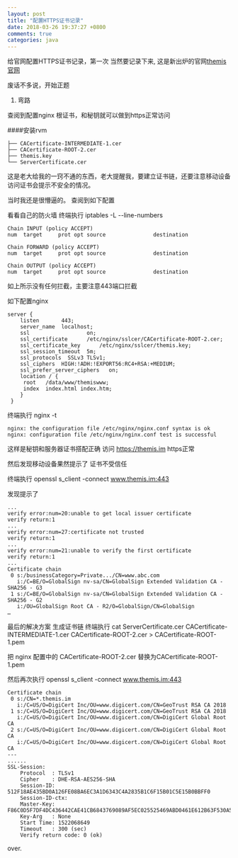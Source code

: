 ```yaml
---
layout: post
title: "配置HTTPS证书记录"
date: 2018-03-26 19:37:27 +0800
comments: true
categories: java 
---
```


给官网配置HTTPS证书记录，第一次
当然要记录下来, 这是新出炉的官网[themis官网](https://themis.im)<!-- more -->

废话不多说，开始正题

1) 弯路

查阅到配置nginx 根证书，和秘钥就可以做到https正常访问

####安装rvm

```
├── CACertificate-INTERMEDIATE-1.cer
├── CACertificate-ROOT-2.cer
├── themis.key
└── ServerCertificate.cer
```

这是老大给我的一窍不通的东西，老大提醒我，要建立证书链，还要注意移动设备访问证书会提示不安全的情况。

当时我还是很懵逼的。
查阅到如下配置

看看自己的防火墙 终端执行 iptables -L --line-numbers

```
Chain INPUT (policy ACCEPT)
num  target     prot opt source               destination

Chain FORWARD (policy ACCEPT)
num  target     prot opt source               destination

Chain OUTPUT (policy ACCEPT)
num  target     prot opt source               destination
```
如上所示没有任何拦截，主要注意443端口拦截

如下配置nginx
```
server {
    listen       443;
    server_name  localhost;
    ssl                  on;
    ssl_certificate      /etc/nginx/sslcer/CACertificate-ROOT-2.cer;
    ssl_certificate_key      /etc/nginx/sslcer/themis.key;
    ssl_session_timeout  5m;
    ssl_protocols  SSLv3 TLSv1;
    ssl_ciphers  HIGH:!ADH:!EXPORT56:RC4+RSA:+MEDIUM;
    ssl_prefer_server_ciphers   on;
    location / {
     root   /data/www/themiswww;
     index  index.html index.htm;
    }
 }
```

终端执行 nginx -t
```
nginx: the configuration file /etc/nginx/nginx.conf syntax is ok
nginx: configuration file /etc/nginx/nginx.conf test is successful
```
这样是秘钥和服务器证书搭配正确
访问 https://themis.im https正常

然后发现移动设备果然提示了 证书不受信任

终端执行 openssl s_client -connect www.themis.im:443

发现提示了

```
...
verify error:num=20:unable to get local issuer certificate
verify return:1
...
verify error:num=27:certificate not trusted
verify return:1
...
verify error:num=21:unable to verify the first certificate
verify return:1
...
Certificate chain
 0 s:/businessCategory=Private.../CN=www.abc.com
   i:/C=BE/O=GlobalSign nv-sa/CN=GlobalSign Extended Validation CA - SHA256 - G3
 1 s:/C=BE/O=GlobalSign nv-sa/CN=GlobalSign Extended Validation CA - SHA256 - G2
   i:/OU=GlobalSign Root CA - R2/O=GlobalSign/CN=GlobalSign
…

```

最后的解决方案 生成证书链
终端执行 cat ServerCertificate.cer CACertificate-INTERMEDIATE-1.cer CACertificate-ROOT-2.cer > CACertificate-ROOT-1.pem

把 nginx 配置中的 CACertificate-ROOT-2.cer 替换为CACertificate-ROOT-1.pem

然后再次执行 openssl s_client -connect www.themis.im:443

```
Certificate chain
 0 s:/CN=*.themis.im
   i:/C=US/O=DigiCert Inc/OU=www.digicert.com/CN=GeoTrust RSA CA 2018
 1 s:/C=US/O=DigiCert Inc/OU=www.digicert.com/CN=GeoTrust RSA CA 2018
   i:/C=US/O=DigiCert Inc/OU=www.digicert.com/CN=DigiCert Global Root CA
 2 s:/C=US/O=DigiCert Inc/OU=www.digicert.com/CN=DigiCert Global Root CA
   i:/C=US/O=DigiCert Inc/OU=www.digicert.com/CN=DigiCert Global Root CA
---
......
SSL-Session:
    Protocol  : TLSv1
    Cipher    : DHE-RSA-AES256-SHA
    Session-ID: 512F18AE435BD0A126FE08BA6EC3A1D6343C4A2835B1C6F15B01C5E15B0BBFF0
    Session-ID-ctx:
    Master-Key: F86C0D5F7DF4DC436442CAE41CB6843769089AF5EC025525469ABD0461E612B63F530A55C35AA073EDE9C51BDF97A06D
    Key-Arg   : None
    Start Time: 1522068649
    Timeout   : 300 (sec)
    Verify return code: 0 (ok)
```

over.

